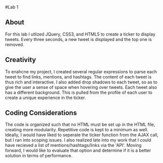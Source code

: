 #Lab 1

## About
For this lab I utlized JQuery, CSS3, and HTML5 to create a ticker to display tweets. Every three seconds, a new tweet is displayed and the top one is removed.

## Creativity
To enahcne my project, I created several regular expressions to parse each tweet to find links, mentions, and hashtags. The content of each tweet is thus rich and interactive. I also added drop shadows to each tweet, so as to give the user a sense of space when hovering over tweets. Each tweet also has a different background. This is pulled from the profile of each user to create a unique experience in the ticker.

## Coding Considerations
The code is organized such that no HTML must be set up in the HTML file, creating more modularity. Repetitive code is kept to a minimum as well. Ideally, I would have liked to seperate the ticker function from the AJAX call, but I ran into scoping issues. I also realized late into my work that I could have recieved a list of mentions/hashtags/links via the 'API'. Moving forward, I would like to evaluate that option and determine if it is a better solution in terms of performance.